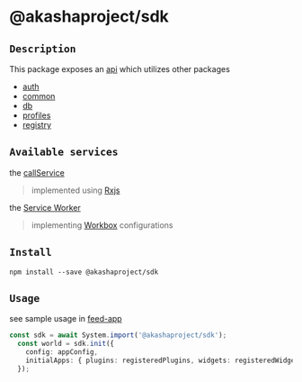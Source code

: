 # @akashaproject/sdk

## `Description`
This package exposes an [api](./src/api/index.ts) which utilizes other packages

 - [auth](./src/api/auth.ts)
 - [common](./src/api/common.ts)
 - [db](./src/api/db.ts)
 - [profiles](./src/api/profiles.ts)
 - [registry](./src/api/registry.ts)

## `Available services`
the [callService](./src/service-caller.ts)

> implemented using [Rxjs](https://rxjs.dev/)

the [Service Worker](./src/sw.ts)

> implementing [Workbox](https://developers.google.com/web/tools/workbox/) configurations

## `Install`
``` shell script
npm install --save @akashaproject/sdk
```

## `Usage`

see sample usage in [feed-app](../../examples/ui/feed-app/src/index.ts)

``` typescript
const sdk = await System.import('@akashaproject/sdk');
  const world = sdk.init({
    config: appConfig,
    initialApps: { plugins: registeredPlugins, widgets: registeredWidgets },
  });
```
